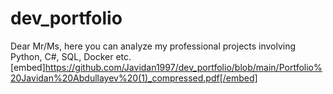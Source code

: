# dev_portfolio
Dear Mr/Ms, here you can analyze my professional projects involving Python, C#, SQL, Docker etc. 
[embed]https://github.com/Javidan1997/dev_portfolio/blob/main/Portfolio%20Javidan%20Abdullayev%20(1)_compressed.pdf[/embed]
